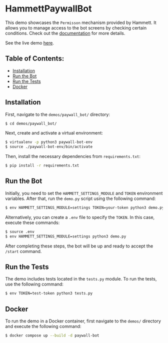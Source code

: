 # HammettPaywallBot

This demo showcases the `Permisson` mechanism provided by Hammett. It allows you to manage access to the bot screens by checking certain conditions. Check out the [documentation](https://cusdeb-com.github.io/hammett) for more details.

See the live demo [here](https://t.me/HammettPaywallBot).

## Table of Contents:

- [Installation](#installation)
- [Run the Bot](#run-the-bot)
- [Run the Tests](#run-the-tests)
- [Docker](#docker)

## Installation

First, navigate to the `demos/paywall_bot/` directory:

```bash
$ cd demos/paywall_bot/
```

Next, create and activate a virtual environment:

```bash
$ virtualenv -p python3 paywall-bot-env
$ source ./paywall-bot-env/bin/activate
```

Then, install the necessary dependencies from `requirements.txt`:

```bash
$ pip install -r requirements.txt
```

## Run the Bot

Initially, you need to set the `HAMMETT_SETTINGS_MODULE` and `TOKEN` environment variables. After that, run the `demo.py` script using the following command:

```bash
$ env HAMMETT_SETTINGS_MODULE=settings TOKEN=your-token python3 demo.py
```

Alternatively, you can create a `.env` file to specify the `TOKEN`. In this case, execute these commands:

```bash
$ source .env
$ env HAMMETT_SETTINGS_MODULE=settings python3 demo.py
```

After completing these steps, the bot will be up and ready to accept the `/start` command.

## Run the Tests

The demo includes tests located in the `tests.py` module. To run the tests, use the following command:

```bash
$ env TOKEN=test-token python3 tests.py
```

## Docker

To run the demo in a Docker container, first navigate to the `demos/` directory and execute the following command:

```bash
$ docker compose up --build -d paywall-bot
```

